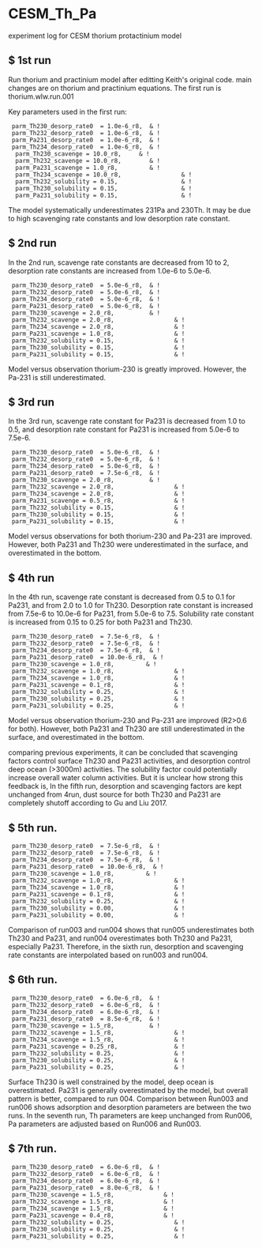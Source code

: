 # CESM_Th_Pa
experiment log for CESM thorium protactinium model




## $$$$$ 1st run
Run thorium and practinium model after editting Keith's original code.
main changes are on thorium and practinium equations.
The first run is thorium.wlw.run.001

Key parameters used in the first run:

     parm_Th230_desorp_rate0  = 1.0e-6_r8,  & !
     parm_Th232_desorp_rate0  = 1.0e-6_r8,  & !
     parm_Pa231_desorp_rate0  = 1.0e-6_r8,  & !
     parm_Th234_desorp_rate0  = 1.0e-6_r8,  & !
      parm_Th230_scavenge = 10.0_r8,     & !
      parm_Th232_scavenge = 10.0_r8,        & !
      parm_Pa231_scavenge = 1.0_r8,         & !
      parm_Th234_scavenge = 10.0_r8,                 & !
      parm_Th232_solubility = 0.15,                  & !
      parm_Th230_solubility = 0.15,                  & !
      parm_Pa231_solubility = 0.15,                  & !

The model systematically underestimates 231Pa and 230Th. It may be
due to high scavenging rate constants and low desorption rate constant.

## $$$$$ 2nd run
In the 2nd run, scavenge rate constants are decreased from 10 to 2,
desorption rate constants are increased from 1.0e-6 to 5.0e-6.

     parm_Th230_desorp_rate0  = 5.0e-6_r8,  & !
     parm_Th232_desorp_rate0  = 5.0e-6_r8,  & !
     parm_Th234_desorp_rate0  = 5.0e-6_r8,  & !
     parm_Pa231_desorp_rate0  = 5.0e-6_r8,  & !
     parm_Th230_scavenge = 2.0_r8,          & !
     parm_Th232_scavenge = 2.0_r8,                 & !
     parm_Th234_scavenge = 2.0_r8,                 & !
     parm_Pa231_scavenge = 1.0_r8,                 & !
     parm_Th232_solubility = 0.15,                 & !
     parm_Th230_solubility = 0.15,                 & !
     parm_Pa231_solubility = 0.15,                 & !

Model versus observation thorium-230 is greatly improved.
However, the Pa-231 is still underestimated.

## $$$$$ 3rd run
In the 3rd run, scavenge rate constant for Pa231 is decreased from 1.0
to 0.5, and desorption rate constant for Pa231 is increased from 5.0e-6
to 7.5e-6.

     parm_Th230_desorp_rate0  = 5.0e-6_r8,  & !
     parm_Th232_desorp_rate0  = 5.0e-6_r8,  & !
     parm_Th234_desorp_rate0  = 5.0e-6_r8,  & !
     parm_Pa231_desorp_rate0  = 7.5e-6_r8,  & !
     parm_Th230_scavenge = 2.0_r8,          & !
     parm_Th232_scavenge = 2.0_r8,                 & !
     parm_Th234_scavenge = 2.0_r8,                 & !
     parm_Pa231_scavenge = 0.5_r8,                 & !
     parm_Th232_solubility = 0.15,                 & !
     parm_Th230_solubility = 0.15,                 & !
     parm_Pa231_solubility = 0.15,                 & !

Model versus observations for both thorium-230 and Pa-231 are improved.
However, both Pa231 and Th230 were underestimated in the surface,
and overestimated in the bottom.

## $$$$$ 4th run
In the 4th run, scavenge rate constant is decreased from 0.5 to 0.1 for
Pa231, and from 2.0 to 1.0 for Th230. Desorption rate constant is increased
from 7.5e-6 to 10.0e-6 for Pa231, from 5.0e-6 to 7.5. Solubility rate constant
is increased from 0.15 to 0.25 for both Pa231 and Th230.

     parm_Th230_desorp_rate0  = 7.5e-6_r8,  & !
     parm_Th232_desorp_rate0  = 7.5e-6_r8,  & !
     parm_Th234_desorp_rate0  = 7.5e-6_r8,  & !
     parm_Pa231_desorp_rate0  = 10.0e-6_r8,  & !
     parm_Th230_scavenge = 1.0_r8,         & !
     parm_Th232_scavenge = 1.0_r8,                 & !
     parm_Th234_scavenge = 1.0_r8,                 & !
     parm_Pa231_scavenge = 0.1_r8,                 & !
     parm_Th232_solubility = 0.25,                 & !
     parm_Th230_solubility = 0.25,                 & !
     parm_Pa231_solubility = 0.25,                 & !


Model versus observation thorium-230 and Pa-231 are improved  (R2>0.6
for both). However, both Pa231 and Th230 are still underestimated in
the surface, and overestimated in the bottom.

comparing previous experiments, it can be concluded that scavenging factors control
surface Th230 and Pa231 activities, and desorption control deep ocean (>3000m) activities.
The solubility factor could potentially increase overall water column activities. But
it is unclear how strong this feedback is, In the fifth run, desorption and scavenging
factors are kept unchanged from 4run, dust source for both Th230 and Pa231 are
completely shutoff according to Gu and Liu 2017.

## $$$$$ 5th run.

     parm_Th230_desorp_rate0  = 7.5e-6_r8,  & !
     parm_Th232_desorp_rate0  = 7.5e-6_r8,  & !
     parm_Th234_desorp_rate0  = 7.5e-6_r8,  & !
     parm_Pa231_desorp_rate0  = 10.0e-6_r8,  & !
     parm_Th230_scavenge = 1.0_r8,         & !
     parm_Th232_scavenge = 1.0_r8,                 & !
     parm_Th234_scavenge = 1.0_r8,                 & !
     parm_Pa231_scavenge = 0.1_r8,                 & !
     parm_Th232_solubility = 0.25,                 & !
     parm_Th230_solubility = 0.00,                 & !
     parm_Pa231_solubility = 0.00,                 & !

Comparison of run003 and run004 shows that run005 underestimates both Th230 and Pa231,
and run004 overestimates both Th230 and Pa231, especially Pa231. Therefore, in the sixth
run, desorption and scavenging rate constants are interpolated based on run003 and run004.

## $$$$$ 6th run.

     parm_Th230_desorp_rate0  = 6.0e-6_r8,  & !
     parm_Th232_desorp_rate0  = 6.0e-6_r8,  & !
     parm_Th234_desorp_rate0  = 6.0e-6_r8,  & !
     parm_Pa231_desorp_rate0  = 8.5e-6_r8,  & !
     parm_Th230_scavenge = 1.5_r8,          & !
     parm_Th232_scavenge = 1.5_r8,                 & !
     parm_Th234_scavenge = 1.5_r8,                 & !
     parm_Pa231_scavenge = 0.25_r8,                & !
     parm_Th232_solubility = 0.25,                 & !
     parm_Th230_solubility = 0.25,                 & !
     parm_Pa231_solubility = 0.25,                 & !

Surface Th230 is well constrained by the model, deep ocean is overestimated.
Pa231 is generally overestimated by the model, but overall pattern is better, compared to
run 004. Comparison between Run003 and run006 shows adsorption and desorption parameters
are between the two runs. In the seventh run, Th parameters are keep unchanged from Run006,
Pa parameters are adjusted based on Run006 and Run003.

## $$$$$ 7th run.

     parm_Th230_desorp_rate0  = 6.0e-6_r8,  & !
     parm_Th232_desorp_rate0  = 6.0e-6_r8,  & !
     parm_Th234_desorp_rate0  = 6.0e-6_r8,  & !
     parm_Pa231_desorp_rate0  = 8.0e-6_r8,  & !
     parm_Th230_scavenge = 1.5_r8,              & !
     parm_Th232_scavenge = 1.5_r8,              & !
     parm_Th234_scavenge = 1.5_r8,              & !
     parm_Pa231_scavenge = 0.4_r8,              & !
     parm_Th232_solubility = 0.25,                 & !
     parm_Th230_solubility = 0.25,                 & !
     parm_Pa231_solubility = 0.25,                 & !




